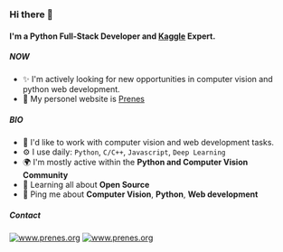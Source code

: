 ### Hi there 👋

#### I'm a Python Full-Stack Developer and [Kaggle](https://www.kaggle.com/shengyou222) Expert.
##### NOW

- ✨ I'm actively looking for new opportunities in computer vision and python web development.
- 🍑 My personel website is [Prenes](https://www.prenes.org/)

##### BIO

- 🏢 I'd like to work with computer vision and web development tasks.
- ⚙️ I use daily: `Python`, `C/C++`, `Javascript`, `Deep Learning`
- 🌍 I'm mostly active within the **Python and Computer Vision Community**
- 🌱 Learning all about **Open Source**
- 💬 Ping me about **Computer Vision**, **Python**, **Web development**

##### Contact
<div align="left">
<a target="_blank" href="https://t.me/jareddean"><img src="https://img.shields.io/badge/telegram-prenes-green.svg?logo=telegram " alt="www.prenes.org"></a>
<a target="_blank" href="https://wa.me/+14422295661"><img src="https://img.shields.io/badge/whatsapp-prenes-green.svg?logo=whatsapp " alt="www.prenes.org"></a>
</div>
